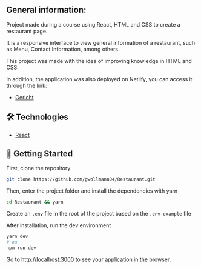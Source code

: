 ## General information:

Project made during a course using React, HTML and CSS to create a restaurant page.

It is a responsive interface to view general information of a restaurant, such as Menu, Contact Information, among others.

This project was made with the idea of ​​improving knowledge in HTML and CSS.

In addition, the application was also deployed on Netlify, you can access it through the link:
- [Gericht](https://resaurantgericht.netlify.app/)

## 🛠 Technologies

- [React](https://react.dev/)

## 🚀 Getting Started

First, clone the repository

```bash
git clone https://github.com/gwollmann04/Restaurant.git
```

Then, enter the project folder and install the dependencies with yarn

```bash
cd Restaurant && yarn
```

Create an `.env` file in the root of the project based on the `.env-example` file

After installation, run the dev environment

```bash
yarn dev
# ou
npm run dev
```

Go to [http://localhost:3000](http://localhost:3000) to see your application in the browser.
